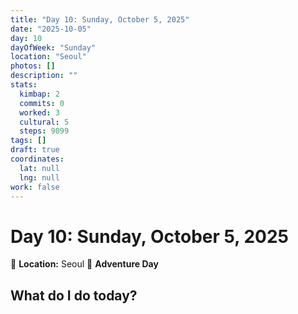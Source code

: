 ```yaml
---
title: "Day 10: Sunday, October 5, 2025"
date: "2025-10-05"
day: 10
dayOfWeek: "Sunday"
location: "Seoul"
photos: []
description: ""
stats:
  kimbap: 2
  commits: 0
  worked: 3
  cultural: 5
  steps: 9099
tags: []
draft: true
coordinates:
  lat: null
  lng: null
work: false
---
```

# Day 10: Sunday, October 5, 2025

📍 **Location:** Seoul
🎒 **Adventure Day**

## What do I do today?


